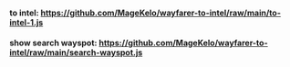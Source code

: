 #### to intel: https://github.com/MageKelo/wayfarer-to-intel/raw/main/to-intel-1.js

#### show search wayspot: https://github.com/MageKelo/wayfarer-to-intel/raw/main/search-wayspot.js
